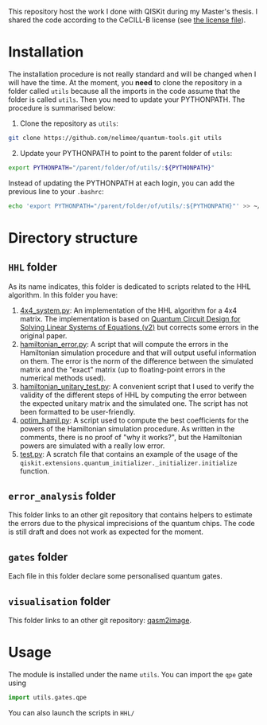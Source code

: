 This repository host the work I done with QISKit during my Master's thesis. I shared the code according to the CeCILL-B license (see [the license file](LICENSE.txt)).

# Installation

The installation procedure is not really standard and will be changed when I will have the time. At the moment, you **need** to clone the repository in a folder called `utils` because all the imports in the code assume that the folder is called `utils`. Then you need to update your PYTHONPATH. The procedure is summarised below:

 1. Clone the repository as `utils`:

 ```bash
 git clone https://github.com/nelimee/quantum-tools.git utils
 ```

 2. Update your PYTHONPATH to point to the parent folder of `utils`:
 ```bash
 export PYTHONPATH="/parent/folder/of/utils/:${PYTHONPATH}"
 ```
 Instead of updating the PYTHONPATH at each login, you can add the previous line to your `.bashrc`:
 ```bash
 echo 'export PYTHONPATH="/parent/folder/of/utils/:${PYTHONPATH}"' >> ~/.bashrc
 ```

# Directory structure

## `HHL` folder

As its name indicates, this folder is dedicated to scripts related to the HHL algorithm. In this folder you have:

 1. [4x4_system.py](HHL/4x4_system.py): An implementation of the HHL algorithm for a 4x4 matrix. The implementation is based on [Quantum Circuit Design for Solving Linear Systems of Equations (v2)](https://arxiv.org/abs/1110.2232v2) but corrects some errors in the original paper.
 2. [hamiltonian_error.py](HHL/hamiltonian_error.py): A script that will compute the errors in the Hamiltonian simulation procedure and that will output useful information on them. The error is the norm of the difference between the simulated matrix and the "exact" matrix (up to floating-point errors in the numerical methods used).
 3. [hamiltonian_unitary_test.py](HHL/hamiltonian_unitary_test.py): A convenient script that I used to verify the validity of the different steps of HHL by computing the error between the expected unitary matrix and the simulated one. The script has not been formatted to be user-friendly.
 4. [optim_hamil.py](HHL/optim_hamil.py): A script used to compute the best coefficients for the powers of the Hamiltonian simulation procedure. As written in the comments, there is no proof of "why it works?", but the Hamiltonian powers are simulated with a really low error.
 5. [test.py](HHL/test.py): A scratch file that contains an example of the usage of the `qiskit.extensions.quantum_initializer._initializer.initialize` function.

## `error_analysis` folder

This folder links to an other git repository that contains helpers to estimate the errors due to the physical imprecisions of the quantum chips. The code is still draft and does not work as expected for the moment.

## `gates` folder

Each file in this folder declare some personalised quantum gates.

## `visualisation` folder

This folder links to an other git repository: [qasm2image](https://github.com/nelimee/qasm2image).

# Usage

 The module is installed under the name `utils`. You can import the `qpe` gate using
 ```python
 import utils.gates.qpe
 ```

 You can also launch the scripts in `HHL/`
